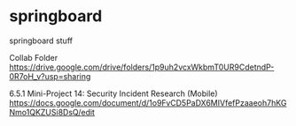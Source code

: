 # springboard
springboard stuff

Collab Folder
https://drive.google.com/drive/folders/1p9uh2vcxWkbmT0UR9CdetndP-0R7oH_v?usp=sharing

6.5.1     Mini-Project 14: Security Incident Research (Mobile)
  https://docs.google.com/document/d/1o9FvCD5PaDX6MIVfefPzaaeoh7hKGNmo1QKZUSi8DsQ/edit
